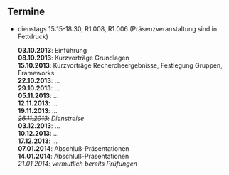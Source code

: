 ## Termine

-   dienstags 15:15-18:30, R1.008, R1.006 (Präsenzveranstaltung sind in Fettdruck)

    **03.10.2013**: Einführung  
    **08.10.2013**: Kurzvorträge Grundlagen  
    **15.10.2013**: Kurzvorträge Rechercheergebnisse, Festlegung Gruppen, Frameworks  
    **22.10.2013**: ...  
    **29.10.2013**: ...  
    **05.11.2013**: ...  
    **12.11.2013**: ...  
    **19.11.2013**: ...  
    <s>*26.11.2013*:</s> *Dienstreise*  
    **03.12.2013**: ...  
    **10.12.2013**: ...  
    **17.12.2013**: ...  
    **07.01.2014**: Abschluß-Präsentationen  
    **14.01.2014**: Abschluß-Präsentationen  
    *21.01.2014: vermutlich bereits Prüfungen*
    

